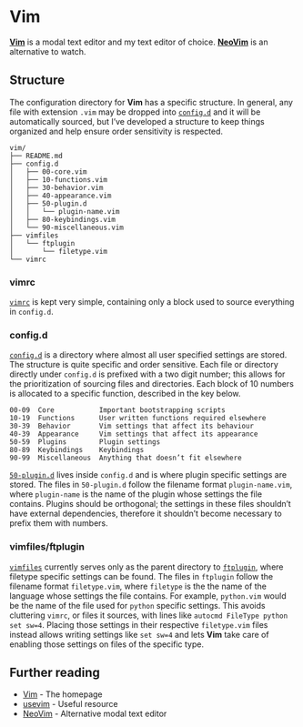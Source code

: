 Vim
===
__[Vim]__ is a modal text editor and my text editor of choice. __[NeoVim]__ is
an alternative to watch.


Structure
---------
The configuration directory for __Vim__ has a specific structure. In general,
any file with extension `.vim` may be dropped into [`config.d`][config.d] and it
will be automatically sourced, but I’ve developed a structure to keep things
organized and help ensure order sensitivity is respected.

    vim/
    ├── README.md
    ├── config.d
    │   ├── 00-core.vim
    │   ├── 10-functions.vim
    │   ├── 30-behavior.vim
    │   ├── 40-appearance.vim
    │   ├── 50-plugin.d
    │   │   └── plugin-name.vim
    │   ├── 80-keybindings.vim
    │   └── 90-miscellaneous.vim
    ├── vimfiles
    │   └── ftplugin
    │       └── filetype.vim
    └── vimrc


### vimrc ###
[`vimrc`][vimrc] is kept very simple, containing only a block used to source
everything in `config.d`.


### config.d ###
[`config.d`][config.d] is a directory where almost all user specified settings
are stored. The structure is quite specific and order sensitive. Each file or
directory directly under `config.d` is prefixed with a two digit number; this
allows for the prioritization of sourcing files and directories. Each block of
10 numbers is allocated to a specific function, described in the key below.

    00-09  Core           Important bootstrapping scripts
    10-19  Functions      User written functions required elsewhere
    30-39  Behavior       Vim settings that affect its behaviour
    40-39  Appearance     Vim settings that affect its appearance
    50-59  Plugins        Plugin settings
    80-89  Keybindings    Keybindings
    90-99  Miscellaneous  Anything that doesn’t fit elsewhere

[`50-plugin.d`][50-plugin.d] lives inside `config.d` and is where plugin
specific settings are stored. The files in `50-plugin.d` follow the filename
format `plugin-name.vim`, where `plugin-name` is the name of the plugin whose
settings the file contains. Plugins should be orthogonal; the settings in these
files shouldn’t have external dependencies, therefore it shouldn’t become
necessary to prefix them with numbers.


### vimfiles/ftplugin ###
[`vimfiles`][vimfiles] currently serves only as the parent directory to
[`ftplugin`][ftplugin], where filetype specific settings can be found. The files
in `ftplugin` follow the filename format `filetype.vim`, where `filetype` is the
the name of the language whose settings the file contains. For example,
`python.vim` would be the name of the file used for `python` specific settings.
This avoids cluttering `vimrc`, or files it sources, with lines like `autocmd
FileType python set sw=4`. Placing those settings in their respective
`filetype.vim` files instead allows writing settings like `set sw=4` and lets
__Vim__ take care of enabling those settings on files of the specific type.


Further reading
---------------
- [Vim]     - The homepage
- [usevim]  - Useful resource
- [NeoVim]  - Alternative modal text editor



[Vim]: http://www.vim.org/ "Vim"
[NeoVim]: https://neovim.org/ "NeoVim"
[usevim]: http://usevim.com/ "usevim"

[vimrc]: vimrc "vimrc"
[config.d]: config.d/ "config.d"
[50-plugin.d]: config.d/50-plugin.d/ "50-plugin.d"
[vimfiles]: vimfiles/ "vimfiles"
[ftplugin]: vimfiles/ftplugin/ "ftplugin"
